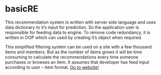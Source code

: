 # basicRE
This recommendation system is written with server side language and uses data dictionary to it’s input for prediction. So the application user is responsible for feeding data to engine. To remove code redundancy, it is written in OOP which can used by creating it’s object when required.

This simplified filtering system can be used on a site with a few thousand items and members. But as the number of items grows it will be time consuming to calculate the recommendations every time someone purchases or browses an item. It assumes that developer has feed input according to user – item format.
<a href="http://slakpa.com.np/index.php/portfolio/recommender-system-php">Go to website!</a>
